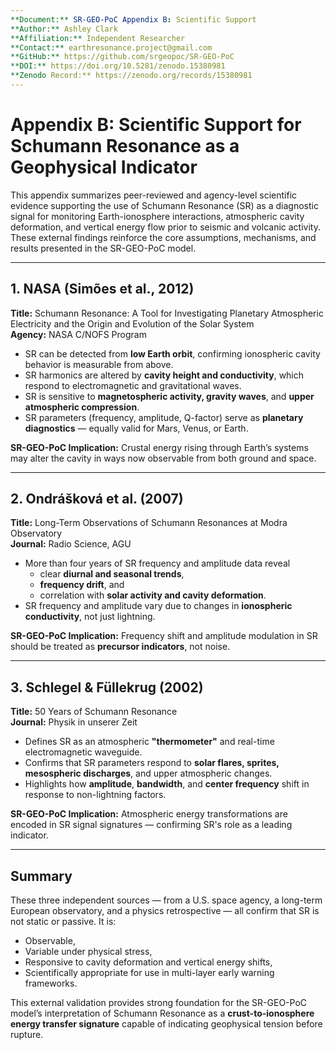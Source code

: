 ```yaml
---
**Document:** SR-GEO-PoC Appendix B: Scientific Support
**Author:** Ashley Clark  
**Affiliation:** Independent Researcher  
**Contact:** earthresonance.project@gmail.com  
**GitHub:** https://github.com/srgeopoc/SR-GEO-PoC  
**DOI:** https://doi.org/10.5281/zenodo.15380981  
**Zenodo Record:** https://zenodo.org/records/15380981
---
```


# Appendix B: Scientific Support for Schumann Resonance as a Geophysical Indicator

This appendix summarizes peer-reviewed and agency-level scientific evidence supporting the use of Schumann Resonance (SR) as a diagnostic signal for monitoring Earth-ionosphere interactions, atmospheric cavity deformation, and vertical energy flow prior to seismic and volcanic activity. These external findings reinforce the core assumptions, mechanisms, and results presented in the SR-GEO-PoC model.

---

## 1. NASA (Simões et al., 2012)
**Title:** Schumann Resonance: A Tool for Investigating Planetary Atmospheric Electricity and the Origin and Evolution of the Solar System  
**Agency:** NASA C/NOFS Program  

- SR can be detected from **low Earth orbit**, confirming ionospheric cavity behavior is measurable from above.
- SR harmonics are altered by **cavity height and conductivity**, which respond to electromagnetic and gravitational waves.
- SR is sensitive to **magnetospheric activity, gravity waves**, and **upper atmospheric compression**.
- SR parameters (frequency, amplitude, Q-factor) serve as **planetary diagnostics** — equally valid for Mars, Venus, or Earth.

**SR-GEO-PoC Implication:** Crustal energy rising through Earth’s systems may alter the cavity in ways now observable from both ground and space.

---

## 2. Ondrášková et al. (2007)
**Title:** Long-Term Observations of Schumann Resonances at Modra Observatory  
**Journal:** Radio Science, AGU  

- More than four years of SR frequency and amplitude data reveal
  - clear **diurnal and seasonal trends**,
  - **frequency drift**, and
  - correlation with **solar activity and cavity deformation**.
- SR frequency and amplitude vary due to changes in **ionospheric conductivity**, not just lightning.

**SR-GEO-PoC Implication:** Frequency shift and amplitude modulation in SR should be treated as **precursor indicators**, not noise.

---

## 3. Schlegel & Füllekrug (2002)
**Title:** 50 Years of Schumann Resonance  
**Journal:** Physik in unserer Zeit  

- Defines SR as an atmospheric **"thermometer"** and real-time electromagnetic waveguide.
- Confirms that SR parameters respond to **solar flares, sprites, mesospheric discharges**, and upper atmospheric changes.
- Highlights how **amplitude**, **bandwidth**, and **center frequency** shift in response to non-lightning factors.

**SR-GEO-PoC Implication:** Atmospheric energy transformations are encoded in SR signal signatures — confirming SR's role as a leading indicator.

---

## Summary
These three independent sources — from a U.S. space agency, a long-term European observatory, and a physics retrospective — all confirm that SR is not static or passive. It is:
- Observable,
- Variable under physical stress,
- Responsive to cavity deformation and vertical energy shifts,
- Scientifically appropriate for use in multi-layer early warning frameworks.

This external validation provides strong foundation for the SR-GEO-PoC model’s interpretation of Schumann Resonance as a **crust-to-ionosphere energy transfer signature** capable of indicating geophysical tension before rupture.